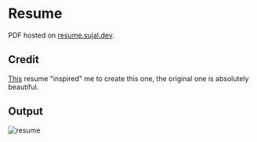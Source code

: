 # Resume

PDF hosted on [resume.sujal.dev](https://resume.sujal.dev).

## Credit

[This](http://ezyang.com/ezyang-resume.pdf) resume "inspired" me to create this one, the original one is absolutely
beautiful.

## Output

![resume](https://resume.sujal.dev/preview-1.png)
